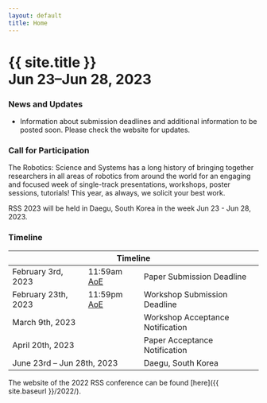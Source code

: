 ```yaml
---
layout: default
title: Home
---
```

<h1 class="page-title">{{ site.title }}<br>
Jun 23&ndash;Jun 28, 2023</h1>



### News and Updates
* Information about submission deadlines and additional information to be posted soon. Please check the website for updates.


### Call for Participation
The Robotics: Science and Systems has a long history of bringing together
researchers in all areas of robotics from around the world for an engaging and
focused week of single-track presentations, workshops, poster sessions,
tutorials! This year, as always, we solicit your best work.

RSS 2023 will be held in Daegu, South Korea in the week Jun 23 - Jun 28, 2023.


### Timeline

<table class="table">
    <thead>
      <tr>
        <th colspan="3">Timeline</th>
      </tr>
    </thead>
    <tbody>
      <tr>
        <td>February 3rd, 2023</td>
        <td>11:59am <a href="https://time.is/Anywhere_on_Earth">AoE</a></td>
        <td>Paper Submission Deadline</td>
      </tr>
      <tr>
        <td>February 23th, 2023</td>
        <td>11:59pm <a href="https://time.is/Anywhere_on_Earth">AoE</a></td>
        <td>Workshop Submission Deadline</td>
      </tr>
      <tr>
      <td colspan="2">March 9th, 2023</td>
        <td>Workshop Acceptance Notification</td>
      </tr>
      <tr>
        <td colspan="2">April 20th, 2023</td>
        <td>Paper Acceptance Notification</td>
      </tr>
      <tr>
        <td colspan="2">June 23rd &ndash; Jun 28th, 2023</td>
        <td>Daegu, South Korea</td>
      </tr>
    </tbody>
  </table>



The website of the 2022 RSS conference can be found [here]({{ site.baseurl }}/2022/).

<tr>
<td style="padding-bottom:60px;">
&nbsp;
</td>
</tr>
